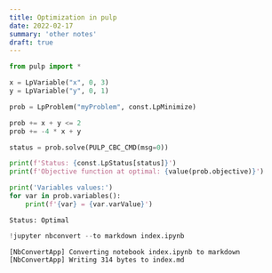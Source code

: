 ```yaml
---
title: Optimization in pulp
date: 2022-02-17
summary: 'other notes'
draft: true
---
```


```python
from pulp import *

x = LpVariable("x", 0, 3)
y = LpVariable("y", 0, 1)

prob = LpProblem("myProblem", const.LpMinimize)

prob += x + y <= 2
prob += -4 * x + y

status = prob.solve(PULP_CBC_CMD(msg=0))

print(f'Status: {const.LpStatus[status]}')
print(f'Objective function at optimal: {value(prob.objective)}')

print('Variables values:')
for var in prob.variables():
    print(f'{var} = {var.varValue}')

```

    Status: Optimal



```python
!jupyter nbconvert --to markdown index.ipynb
```

    [NbConvertApp] Converting notebook index.ipynb to markdown
    [NbConvertApp] Writing 314 bytes to index.md



```python

```
